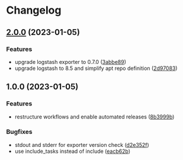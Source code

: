 # Changelog

## [2.0.0](https://github.com/rolehippie/logstash/compare/v1.0.0...v2.0.0) (2023-01-05)


### Features

* upgrade logstash exporter to 0.7.0 ([3abbe89](https://github.com/rolehippie/logstash/commit/3abbe89770eea58708e2b735da6dce65a60d8f2b))
* upgrade logstash to 8.5 and simplify apt repo definition ([2d97083](https://github.com/rolehippie/logstash/commit/2d970833006030e7e083f96832c0957e477cdad8))

## 1.0.0 (2023-01-05)


### Features

* restructure workflows and enable automated releases ([8b3999b](https://github.com/rolehippie/logstash/commit/8b3999b42083d40c4ea1a06ec042ff2be2962f31))


### Bugfixes

* stdout and stderr for exporter version check ([d2e352f](https://github.com/rolehippie/logstash/commit/d2e352fb030b47bed5a66ba1b813309e0fe93150))
* use include_tasks instead of include ([eacb62b](https://github.com/rolehippie/logstash/commit/eacb62b85a8f110f7fba39aa032e7d31b1e43200))
